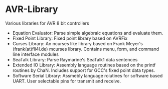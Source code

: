 # AVR-Library
Various libraries for AVR 8 bit controllers

- Equation Evaluator: Parse simple algebraic equations and evaluate them.
- Fixed Point Library: Fixed point library based on AVRFix
- Curses Library: An ncurses like library based on Frank Meyer's (frank(at)fli4l.de) mcurses library. Contains menu, form, and command line interface modules
- SeaTalk Library: Parse Raymarine's SeaTalk1 data sentences
- Extended IO Library: Assembly language routines based on the printf routines by ChaN. Includes support for GCC's fixed point data types.
- Software Serial Library: Assmebly language roiutines for software based UART. User selectable pins for transmit and receive.
